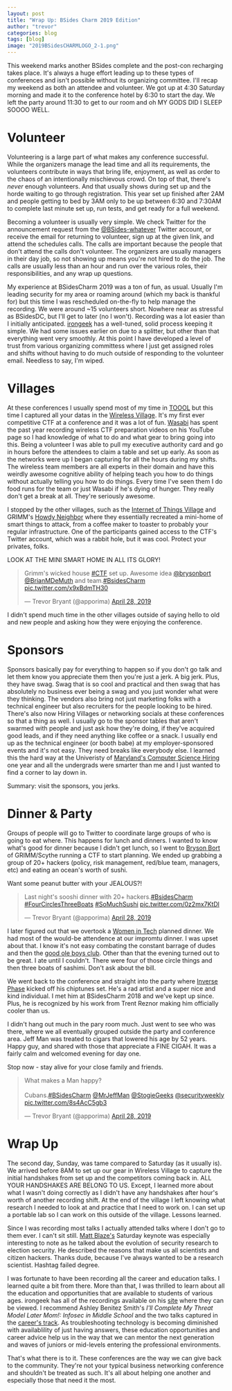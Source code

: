 ```yaml
---
layout: post
title: "Wrap Up: BSides Charm 2019 Edition"
author: "trevor"
categories: blog
tags: [blog]
image: "2019BSidesCHARMLOGO_2-1.png"
---
```


This weekend marks another BSides complete and the post-con recharging takes place. It's always a huge effort leading up to these types of conferences and isn't possible without its organizing committee. I'll recap my weekend as both an attendee and volunteer. We got up at 4:30 Saturday morning and made it to the conference hotel by 6:30 to start the day. We left the party around 11:30 to get to our room and oh MY GODS DID I SLEEP SOOOO WELL.

# Volunteer
Volunteering is a large part of what makes any conference successful. While the organizers manage the lead time and all its requirements, the volunteers contribute in ways that bring life, enjoyment, as well as order to the chaos of an intentionally mischievous crowd. On top of that, there's _never_ enough volunteers. And that usually shows during set up and the horde waiting to go through registration. This year set up finished after 2AM and people getting to bed by 3AM only to be up between 6:30 and 7:30AM to complete last minute set up, run tests, and get ready for a full weekend.

Becoming a volunteer is usually very simple. We check Twitter for the announcement request from the [@BSides-whatever](https://twitter.com/search?q=%40bsides&src=typed_query&f=user) Twitter account, or receive the email for returning to volunteer, sign up at the given link, and attend the schedules calls. The calls are important because the people that don't attend the calls don't volunteer. The organizers are usually managers in their day job, so not showing up means you're not hired to do the job. The calls are usually less than an hour and run over the various roles, their responsibilities, and any wrap up questions.

My experience at BSidesCharm 2019 was a ton of fun, as usual. Usually I'm leading security for my area or roaming around (which my back is thankful for) but this time I was rescheduled on-the-fly to help manage the recording. We were around ~15 volunteers short. Nowhere near as stressful as BSidesDC, but I'll get to later (no I won't). Recording was a lot easier than I initially anticipated. [irongeek](https://twitter.com/irongeek_adc) has a well-tuned, solid process keeping it simple. We had some issues earlier on due to a splitter, but other than that everything went very smoothly. At this point I have developed a level of trust from various organizing committess where I just get assigned roles and shifts without having to do much outside of responding to the volunteer email. Needless to say, I'm wiped.

# Villages
At these conferences I usually spend most of my time in [TOOOL](https://toool.us/) but this time I captured all your datas in the [Wireless Village](https://wirelessvillage.ninja/). It's my first ever competitive CTF at a conference and it was a lot of fun. [Wasabi](https://twitter.com/FrustratedITGuy) has spent the past year recording wireless CTF preparation videos on his YouTube page so I had knowledge of what to do and what gear to bring going into this. Being a volunteer I was able to pull my executive authority card and go in hours before the attendees to claim a table and set up early. As soon as the networks were up I began capturing for all the hours during my shifts. The wireless team members are all experts in their domain and have this weirdly awesome cognitive ability of helping teach you how to do things without actually telling you how to do things. Every time I've seen them I do food runs for the team or just Wasabi if he's dying of hunger. They really don't get a break at all. They're seriously awesome.

I stopped by the other villages, such as the [Internet of Things Village](https://www.iotvillage.org/) and GRIMM's [Howdy Neighbor](https://ctf.grimm-co.com/) where they essentially recreated a mini-home of smart things to attack, from a coffee maker to toaster to probably your regular infrastructure. One of the participants gained access to the CTF's Twitter account, which was a rabbit hole, but it was cool. Protect your privates, folks.

LOOK AT THE MINI SMART HOME IN ALL ITS GLORY!
<blockquote class="twitter-tweet"><p lang="en" dir="ltr">Grimm&#39;s wicked house <a href="https://twitter.com/hashtag/CTF?src=hash&amp;ref_src=twsrc%5Etfw">#CTF</a> set up. Awesome idea <a href="https://twitter.com/brysonbort?ref_src=twsrc%5Etfw">@brysonbort</a> <a href="https://twitter.com/BrianMDeMuth?ref_src=twsrc%5Etfw">@BrianMDeMuth</a> and team.<a href="https://twitter.com/hashtag/BsidesCharm?src=hash&amp;ref_src=twsrc%5Etfw">#BsidesCharm</a> <a href="https://t.co/x9xBdmTH30">pic.twitter.com/x9xBdmTH30</a></p>&mdash; Trevor Bryant (@apporima) <a href="https://twitter.com/apporima/status/1122485570616401920?ref_src=twsrc%5Etfw">April 28, 2019</a></blockquote> <script async src="https://platform.twitter.com/widgets.js" charset="utf-8"></script>

I didn't spend much time in the other villages outside of saying hello to old and new people and asking how they were enjoying the conference.

# Sponsors 
Sponsors basically pay for everything to happen so if you don't go talk and let them know you appreciate them then you're just a jerk. A big jerk. Plus, they have swag. Swag that is so cool and practical and then swag that has absolutely no business ever being a swag and you just wonder what were they thinking. The vendors also bring not just marketing folks with a technical engineer but also recruiters for the people looking to be hired. There's also now Hiring Villages or networking socials at these conferences so that a thing as well. I usually go to the sponsor tables that aren't swarmed with people and just ask how they're doing, if they've acquired good leads, and if they need anything like coffee or a snack. I usually end up as the technical engineer (or booth babe) at my employer-sponsored events and it's not easy. They need breaks like everybody else. I learned this the hard way at the Univeristy of [Maryland's Computer Science Hiring](https://www.cs.umd.edu/cscareerfair/) one year and all the undergrads were smarter than me and I just wanted to find a corner to lay down in.

Summary: visit the sponsors, you jerks.

# Dinner & Party
Groups of people will go to Twitter to coordinate large groups of who is going to eat where. This happens for lunch and dinners. I wanted to know what's good for dinner because I didn't get lunch, so I went to [Bryson Bort](https://twitter.com/brysonbort) of GRIMM/Scythe running a CTF to start planning. We ended up grabbing a group of 20+ hackers (policy, risk management, red/blue team, managers, etc) and eating an ocean's worth of sushi.

Want some peanut butter with your JEALOUS?!
<blockquote class="twitter-tweet"><p lang="en" dir="ltr">Last night&#39;s sooshi dinner with 20+ hackers.<a href="https://twitter.com/hashtag/BsidesCharm?src=hash&amp;ref_src=twsrc%5Etfw">#BsidesCharm</a> <a href="https://twitter.com/hashtag/FourCirclesThreeBoats?src=hash&amp;ref_src=twsrc%5Etfw">#FourCirclesThreeBoats</a> <a href="https://twitter.com/hashtag/SoMuchSushi?src=hash&amp;ref_src=twsrc%5Etfw">#SoMuchSushi</a> <a href="https://t.co/0z2mx7KtDl">pic.twitter.com/0z2mx7KtDl</a></p>&mdash; Trevor Bryant (@apporima) <a href="https://twitter.com/apporima/status/1122484350195523587?ref_src=twsrc%5Etfw">April 28, 2019</a></blockquote> <script async src="https://platform.twitter.com/widgets.js" charset="utf-8"></script>

I later figured out that we overtook a [Women in Tech](https://www.womenintechnology.org/) planned dinner. We had most of the would-be attendence at our impromtu dinner. I was upset about that. I know it's not easy combating the constant barrage of dudes and then the [good ole boys club](https://www.psychologytoday.com/us/blog/he-speaks-she-speaks/201703/women-and-the-good-ole-boys-club). Other than that the evening turned out to be great. I ate until I couldn't. There were four of those circle things and then three boats of sashimi. Don't ask about the bill.

We went back to the conference and straight into the party where [Inverse Phase](http://www.inversephase.com/) kicked off his chiptunes set. He's a rad artist and a super nice and kind individual. I met him at BSidesCharm 2018 and we've kept up since. Plus, he is recognized by his work from Trent Reznor making him officially cooler than us.

I didn't hang out much in the pary room much. Just went to see who was there, where we all eventually grouped outside the party and conference area. Jeff Man was treated to cigars that lowered his age by 52 years. Happy guy, and shared with those that appreciate a FINE CIGAH. It was a fairly calm and welcomed evening for day one.

Stop now - stay alive for your close family and friends.
<blockquote class="twitter-tweet"><p lang="en" dir="ltr">What makes a Man happy?<br><br>Cubans.<a href="https://twitter.com/hashtag/BSidesCharm?src=hash&amp;ref_src=twsrc%5Etfw">#BSidesCharm</a> <a href="https://twitter.com/MrJeffMan?ref_src=twsrc%5Etfw">@MrJeffMan</a> <a href="https://twitter.com/StogieGeeks?ref_src=twsrc%5Etfw">@StogieGeeks</a> <a href="https://twitter.com/securityweekly?ref_src=twsrc%5Etfw">@securityweekly</a> <a href="https://t.co/8s4AcC5gb3">pic.twitter.com/8s4AcC5gb3</a></p>&mdash; Trevor Bryant (@apporima) <a href="https://twitter.com/apporima/status/1122324146711670785?ref_src=twsrc%5Etfw">April 28, 2019</a></blockquote> <script async src="https://platform.twitter.com/widgets.js" charset="utf-8"></script>

# Wrap Up
The second day, Sunday, was tame compared to Saturday (as it usually is). We arrived before 8AM to set up our gear in Wireless Village to capture the initial handshakes from set up and the competitors coming back in. ALL YOUR HANDSHAKES ARE BELONG TO US. Except, I learned more about what I wasn't doing correctly as I didn't have any handshakes after hour's worth of another recording shift. At the end of the village I left knowing what research I needed to look at and practice that I need to work on. I can set up a portable lab so I can work on this outside of the village. Lessons learned.

Since I was recording most talks I actually attended talks where I don't go to them ever. I can't sit still. [Matt Blaze's](https://twitter.com/mattblaze) Saturday keynote was especially interesting to note as he talked about the evolution of security research to election security. He described the reasons that make us all scientists and citizen hackers. Thanks dude, because I've always wanted to be a research scientist. Hashtag failed degree.

I was fortunate to have been recording all the career and education talks. I learned quite a bit from there. More than that, I was thrilled to learn about all the education and opportunities that are available to students of various ages. irongeek has all of the recordings available on his [site](https://www.irongeek.com/i.php?page=videos/bsidescharm2019/mainlist) where they can be viewed. I recommend Ashley Benitez Smith's _I'll Complete My Threat Model Later Mom!: Infosec in Middle School_ and the two talks captured in the [career's track](http://2019.bsidescharm.com/schedule). As troubleshooting technology is becoming diminished with availablility of just having answers, these education opportunities and career advice help us in the way that we can mentor the next generation and waves of juniors or mid-levels entering the professional environments.

That's what there is to it. These conferences are the way we can give back to the community. They're not your typical business networking conference and shouldn't be treated as such. It's all about helping one another and especially those that need it the most. 

